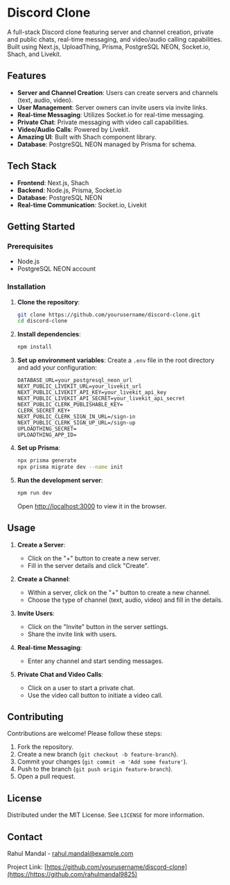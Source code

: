 # Discord Clone

A full-stack Discord clone featuring server and channel creation, private and public chats, real-time messaging, and video/audio calling capabilities. Built using Next.js, UploadThing, Prisma, PostgreSQL NEON, Socket.io, Shach, and Livekit.


## Features

- **Server and Channel Creation**: Users can create servers and channels (text, audio, video).
- **User Management**: Server owners can invite users via invite links.
- **Real-time Messaging**: Utilizes Socket.io for real-time messaging.
- **Private Chat**: Private messaging with video call capabilities.
- **Video/Audio Calls**: Powered by Livekit.
- **Amazing UI**: Built with Shach component library.
- **Database**: PostgreSQL NEON managed by Prisma for schema.

## Tech Stack

- **Frontend**: Next.js, Shach
- **Backend**: Node.js, Prisma, Socket.io
- **Database**: PostgreSQL NEON
- **Real-time Communication**: Socket.io, Livekit

## Getting Started

### Prerequisites

- Node.js
- PostgreSQL NEON account

### Installation

1. **Clone the repository**:
    ```bash
    git clone https://github.com/yourusername/discord-clone.git
    cd discord-clone
    ```

2. **Install dependencies**:
    ```bash
    npm install
    ```

3. **Set up environment variables**:
    Create a `.env` file in the root directory and add your configuration:
    ```env
    DATABASE_URL=your_postgresql_neon_url
    NEXT_PUBLIC_LIVEKIT_URL=your_livekit_url
    NEXT_PUBLIC_LIVEKIT_API_KEY=your_livekit_api_key
    NEXT_PUBLIC_LIVEKIT_API_SECRET=your_livekit_api_secret
    NEXT_PUBLIC_CLERK_PUBLISHABLE_KEY=
    CLERK_SECRET_KEY+
    NEXT_PUBLIC_CLERK_SIGN_IN_URL=/sign-in
    NEXT_PUBLIC_CLERK_SIGN_UP_URL=/sign-up
    UPLOADTHING_SECRET=
    UPLOADTHING_APP_ID=
    ```

4. **Set up Prisma**:
    ```bash
    npx prisma generate
    npx prisma migrate dev --name init
    ```

5. **Run the development server**:
    ```bash
    npm run dev
    ```

    Open [http://localhost:3000](http://localhost:3000) to view it in the browser.

## Usage

1. **Create a Server**:
   - Click on the "+" button to create a new server.
   - Fill in the server details and click "Create".

2. **Create a Channel**:
   - Within a server, click on the "+" button to create a new channel.
   - Choose the type of channel (text, audio, video) and fill in the details.

3. **Invite Users**:
   - Click on the "Invite" button in the server settings.
   - Share the invite link with users.

4. **Real-time Messaging**:
   - Enter any channel and start sending messages.

5. **Private Chat and Video Calls**:
   - Click on a user to start a private chat.
   - Use the video call button to initiate a video call.

## Contributing

Contributions are welcome! Please follow these steps:

1. Fork the repository.
2. Create a new branch (`git checkout -b feature-branch`).
3. Commit your changes (`git commit -m 'Add some feature'`).
4. Push to the branch (`git push origin feature-branch`).
5. Open a pull request.

## License

Distributed under the MIT License. See `LICENSE` for more information.

## Contact

Rahul Mandal - rahul.mandal@example.com

Project Link: [https://github.com/yourusername/discord-clone](https://https://github.com/rahulmandal9825)
